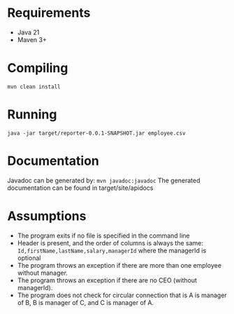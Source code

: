 # Requirements

* Java 21
* Maven 3+

# Compiling

`mvn clean install`

# Running

`java -jar target/reporter-0.0.1-SNAPSHOT.jar employee.csv`

# Documentation

Javadoc can be generated by:
`mvn javadoc:javadoc`
The generated documentation can be found in target/site/apidocs

# Assumptions

* The program exits if no file is specified in the command line
* Header is present, and the order of columns is always the same:
`Id,firstName,lastName,salary,managerId`
where the managerId is optional
* The program throws an exception if there are more than one employee without manager.
* The program throws an exception if there are no CEO (without managerId).
* The program does not check for circular connection that is A is manager of B, B is manager of C, and C is manager of A.

